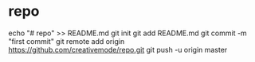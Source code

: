 # repo
echo "# repo" >> README.md
git init
git add README.md
git commit -m "first commit"
git remote add origin https://github.com/creativemode/repo.git
git push -u origin master
